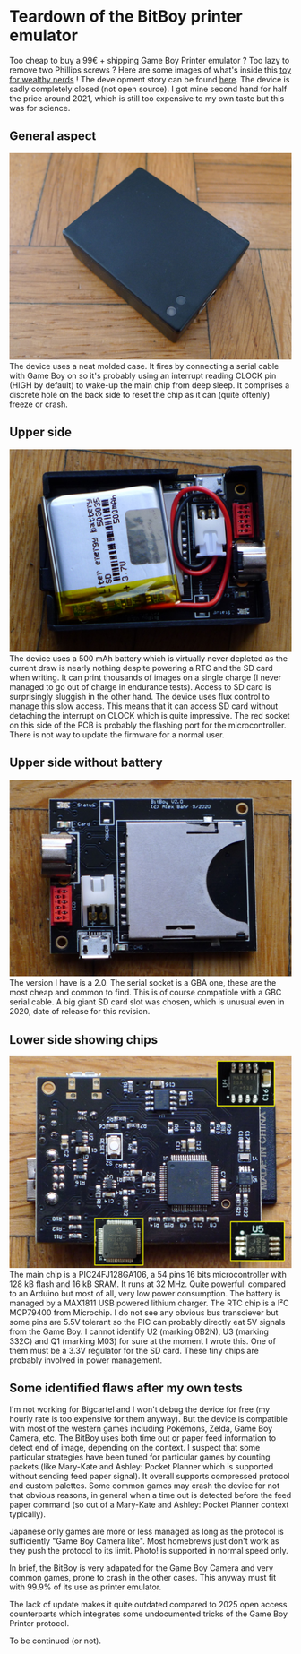 # Teardown of the BitBoy printer emulator

Too cheap to buy a 99€ + shipping Game Boy Printer emulator ? Too lazy to remove two Phillips screws ? Here are some images of what's inside this [toy for wealthy nerds](https://gameboyphoto.bigcartel.com/) ! The development story can be found [here](/Datasheets/BitBoy_Project_Development_Brief_V2.0.pdf). The device is sadly completely closed (not open source). I got mine second hand for half the price around 2021, which is still too expensive to my own taste but this was for science.

## General aspect
![](/Images/BitBoy_1.png)
The device uses a neat molded case. It fires by connecting a serial cable with Game Boy on so it's probably using an interrupt reading CLOCK pin (HIGH by default) to wake-up the main chip from deep sleep. It comprises a discrete hole on the back side to reset the chip as it can (quite oftenly) freeze or crash.

## Upper side
![](/Images/BitBoy_2.png)
The device uses a 500 mAh battery which is virtually never depleted as the current draw is nearly nothing despite powering a RTC and the SD card when writing. It can print thousands of images on a single charge (I never managed to go out of charge in endurance tests). Access to SD card is surprisingly sluggish in the other hand. The device uses flux control to manage this slow access. This means that it can access SD card without detaching the interrupt on CLOCK which is quite impressive. The red socket on this side of the PCB is probably the flashing port for the microcontroller. There is not way to update the firmware for a normal user.

## Upper side without battery
![](/Images/BitBoy_3.png)
The version I have is a 2.0. The serial socket is a GBA one, these are the most cheap and common to find. This is of course compatible with a GBC serial cable. A big giant SD card slot was chosen, which is unusual even in 2020, date of release for this revision.

## Lower side showing chips
![](/Images/BitBoy_4.png)
The main chip is a PIC24FJ128GA106, a 54 pins 16 bits microcontroller with 128 kB flash and 16 kB SRAM. It runs at 32 MHz. Quite powerfull compared to an Arduino but most of all, very low power consumption. The battery is managed by a MAX1811 USB powered lithium charger. The RTC chip is a I²C MCP79400 from Microchip. I do not see any obvious bus transciever but some pins are 5.5V tolerant so the PIC can probably directly eat 5V signals from the Game Boy. I cannot identify U2 (marking 0B2N), U3 (marking 332C) and Q1 (marking M03) for sure at the moment I wrote this. One of them must be a 3.3V regulator for the SD card. These tiny chips are probably involved in power management.

## Some identified flaws after my own tests

I'm not working for Bigcartel and I won't debug the device for free (my hourly rate is too expensive for them anyway). But the device is compatible with most of the western games including Pokémons, Zelda, Game Boy Camera, etc. The BitBoy uses both time out or paper feed information to detect end of image, depending on the context. I suspect that some particular strategies have been tuned for particular games by counting packets (like Mary-Kate and Ashley: Pocket Planner which is supported without sending feed paper signal). It overall supports compressed protocol and custom palettes. Some common games may crash the device for not that obvious reasons, in general when a time out is detected before the feed paper command (so out of a Mary-Kate and Ashley: Pocket Planner context typically).

Japanese only games are more or less managed as long as the protocol is sufficiently "Game Boy Camera like". Most homebrews just don't work as they push the protocol to its limit. Photo! is supported in normal speed only.

In brief, the BitBoy is very adapated for the Game Boy Camera and very common games, prone to crash in the other cases. This anyway must fit with 99.9% of its use as printer emulator.

The lack of update makes it quite outdated compared to 2025 open access counterparts which integrates some undocumented tricks of the Game Boy Printer protocol.

To be continued (or not).
